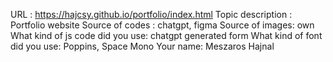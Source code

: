 URL : https://hajcsy.github.io/portfolio/index.html
Topic description : Portfolio website
Source of codes : chatgpt, figma
Source of images: own
What kind of js code did you use: chatgpt generated form
What kind of font did you use: Poppins, Space Mono
Your name: Meszaros Hajnal